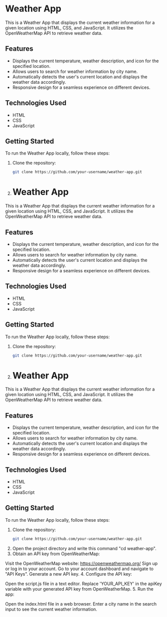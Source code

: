 # Weather App

This is a Weather App that displays the current weather information for a given location using HTML, CSS, and JavaScript. It utilizes the OpenWeatherMap API to retrieve weather data.

## Features

- Displays the current temperature, weather description, and icon for the specified location.
- Allows users to search for weather information by city name.
- Automatically detects the user's current location and displays the weather data accordingly.
- Responsive design for a seamless experience on different devices.

## Technologies Used

- HTML
- CSS
- JavaScript

## Getting Started

To run the Weather App locally, follow these steps:

1. Clone the repository:
   ```bash
   git clone https://github.com/your-username/weather-app.git
2. # Weather App

This is a Weather App that displays the current weather information for a given location using HTML, CSS, and JavaScript. It utilizes the OpenWeatherMap API to retrieve weather data.

## Features

- Displays the current temperature, weather description, and icon for the specified location.
- Allows users to search for weather information by city name.
- Automatically detects the user's current location and displays the weather data accordingly.
- Responsive design for a seamless experience on different devices.

## Technologies Used

- HTML
- CSS
- JavaScript

## Getting Started

To run the Weather App locally, follow these steps:

1. Clone the repository:
   ```bash
   git clone https://github.com/your-username/weather-app.git
2. # Weather App

This is a Weather App that displays the current weather information for a given location using HTML, CSS, and JavaScript. It utilizes the OpenWeatherMap API to retrieve weather data.

## Features

- Displays the current temperature, weather description, and icon for the specified location.
- Allows users to search for weather information by city name.
- Automatically detects the user's current location and displays the weather data accordingly.
- Responsive design for a seamless experience on different devices.

## Technologies Used

- HTML
- CSS
- JavaScript

## Getting Started

To run the Weather App locally, follow these steps:

1. Clone the repository:
   ```bash
   git clone https://github.com/your-username/weather-app.git
2. Open the project directory and write this command "cd weather-app".
3. Obtain an API key from OpenWeatherMap:

Visit the OpenWeatherMap website: https://openweathermap.org/
Sign up or log in to your account.
Go to your account dashboard and navigate to "API Keys".
Generate a new API key.
4. Configure the API key:

Open the script.js file in a text editor.
Replace 'YOUR_API_KEY' in the apiKey variable with your generated API key from OpenWeatherMap.
5. Run the app:

Open the index.html file in a web browser.
Enter a city name in the search input to see the current weather information.
